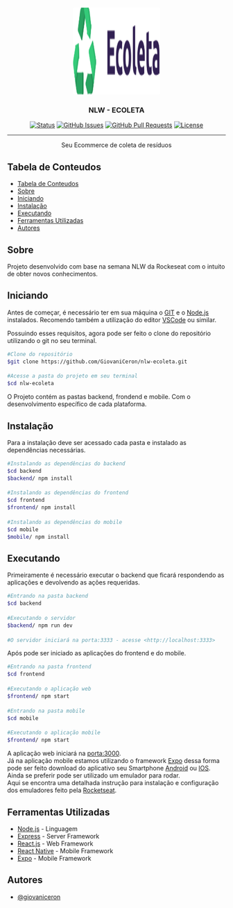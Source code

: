 <p align="center">
 <img width=200px height=200px src="./frontend/src/assets/logo.svg" alt="Logo do Projeto">
</p>

<h3 align="center">NLW - ECOLETA</h3>

<div align="center">

[![Status](https://img.shields.io/badge/status-building-yellow)]()
[![GitHub Issues](https://img.shields.io/github/issues/GiovaniCeron/nlw-ecoleta)](https://github.com/GiovaniCeron/nlw-ecoleta/issues)
[![GitHub Pull Requests](https://img.shields.io/github/issues-pr/GiovaniCeron/nlw-ecoleta)](https://github.com/GiovaniCeron/nlw-ecoleta/pulls)
[![License](https://img.shields.io/badge/license-MIT-blue.svg)](/LICENSE)

</div>

---

<p align="center"> 
Seu Ecommerce de coleta de resíduos
<br> 
</p>

## Tabela de Conteudos

- [Tabela de Conteudos](#tabela-de-conteudos)
- [Sobre <a name = "sobre"></a>](#sobre-)
- [Iniciando <a name = "iniciando"></a>](#iniciando-)
- [Instalação <a name = "instalacao"></a>](#instalação-)
- [Executando <a name = "executando"></a>](#executando-)
- [Ferramentas Utilizadas <a name = "ferramentas"></a>](#ferramentas-utilizadas-)
- [Autores <a name = "autores"></a>](#autores-)

## Sobre <a name = "sobre"></a>

Projeto desenvolvido com base na semana NLW da Rockeseat com o intuito de obter novos conhecimentos.

## Iniciando <a name = "iniciando"></a>

Antes de começar, é necessário ter em sua máquina o [GIT](https://git-scm.com/downloads) e o [Node.js](https://nodejs.org/en/download/) instalados.
Recomendo também a utilização do editor [VSCode](https://code.visualstudio.com/download) ou similar.

Possuindo esses requisitos, agora pode ser feito o clone do repositório utilizando o git no seu terminal.

``` bash
#Clone do repositório
$git clone https://github.com/GiovaniCeron/nlw-ecoleta.git

#Acesse a pasta do projeto em seu terminal
$cd nlw-ecoleta
```

O Projeto contém as pastas backend, frondend e mobile. Com o desenvolvimento específico de cada plataforma.

## Instalação <a name = "instalacao"></a>
Para a instalação deve ser acessado cada pasta e instalado as dependências necessárias.

```bash
#Instalando as dependências do backend 
$cd backend
$backend/ npm install

#Instalando as dependências do frontend
$cd frontend 
$frontend/ npm install

#Instalando as dependências do mobile
$cd mobile 
$mobile/ npm install
```
## Executando <a name = "executando"></a>

Primeiramente é necessário executar o backend que ficará respondendo as aplicações e devolvendo as ações requeridas.

```bash
#Entrando na pasta backend 
$cd backend

#Executando o servidor 
$backend/ npm run dev

#O servidor iniciará na porta:3333 - acesse <http://localhost:3333>
```
Após pode ser iniciado as aplicações do frontend e do mobile.

```bash
#Entrando na pasta frontend 
$cd frontend

#Executando o aplicação web 
$frontend/ npm start

#Entrando na pasta mobile 
$cd mobile

#Executando o aplicação mobile 
$frontend/ npm start
```
A aplicação web iniciará na [porta:3000](http://localhost:3000).
<br>
Já na aplicação mobile estamos utilizando o framework [Expo](https://expo.io/) dessa forma pode ser feito download do aplicativo seu Smartphone [Android](https://play.google.com/store/apps/details?id=host.exp.exponent&hl=pt_BR&gl=US) ou [IOS](https://apps.apple.com/br/app/expo-client/id982107779). 
<br>
Ainda se preferir pode ser utilizado um emulador para rodar. 
<br>
Aqui se encontra uma detalhada instrução para instalação e configuração dos emuladores feito pela [Rocketseat](http://react-native.rocketseat.dev/).

## Ferramentas Utilizadas <a name = "ferramentas"></a>

- [Node.js](https://nodejs.org/en/) - Linguagem
- [Express](https://expressjs.com/) - Server Framework
- [React.js](reactjs.org) - Web Framework
- [React Native](https://reactnative.dev/) - Mobile Framework
- [Expo](https://expo.io/) - Mobile Framework

## Autores <a name = "autores"></a>

- [@giovaniceron](https://github.com/GiovaniCeron)